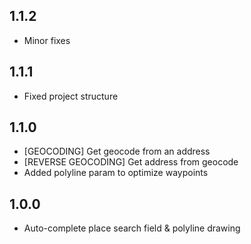 ## 1.1.2

- Minor fixes

## 1.1.1

- Fixed project structure

## 1.1.0

- [GEOCODING] Get geocode from an address
- [REVERSE GEOCODING] Get address from geocode
- Added polyline param to optimize waypoints

## 1.0.0

- Auto-complete place search field & polyline drawing
